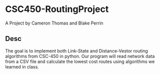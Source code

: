 # CSC450-RoutingProject

A Project by Cameron Thomas and Blake Perrin

## Desc

The goal is to implement both Link-State and Distance-Vestor routing algorithms from CSC-450 in python.
Our program will read network data from a CSV file and calculate the lowest cost routes using algorithms we learned in class.
